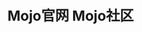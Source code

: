 ---
layout: home
title: "Mojo官网  Mojo社区"
hero:
  title: "Mojo官网"
  name: "Mojo"
  text: "AI开发人员的新语言"
  tagline: Mojo 结合了 Python 的可用性和 C/C++ 的性能，Mojo被设计为Python的超集。
  actions:
    - theme: brand
      text: 开发者社区
      link: https://dev.mojocn.org
    - theme: alt
      text: 加入群聊
      link: /docs/chat
    - theme: alt
      text: 阅读文档
      link: /docs/index
  image:
    src: /img/mojofire.png
    alt: mojo

features:
  - icon: 🎉
    title: Mojo 作为 Python 家族的一员
    details: Mojo语言有崇高的目标 - 与Python生态系统完全兼容，可预测低级性能和低级控制，我们需要能够将代码子集部署到加速器。

  - icon: ✨
    title: Mojo与Python的兼容性
    details: Mojo已经支持Python的许多核心功能，包括async/await，错误处理，variadics等，但是目前仍然还不够成熟，所以今天它并不是最佳兼容。

  - icon: ⚡
    title: 与 Python 的差异
    details: 系统编程能力：例如 Mojo 支持 let 和声明 var；并行处理能力：Mojo 利用 MLIR 实现向量、线程和 AI 硬件单元的并行处理。

  - icon: 🔥
    title: 用.🔥作为文件后缀
    details: mojo代码文件除了可以用.mojo作为后缀，还可以用.🔥 ，没错就是Emoji表情。

  - icon: 📦
    title: 用.📦作为包的后缀
    details: 同样的，Mojo的包文件可以用.mojopkg作为后缀，也可以使用.📦 。

  - icon: 🧑‍💻
    title: Mojo开发者社区
    details: Mojo中文网目前为了提供更加多元化交流渠道，已经建立Mojo开发者社区。
---